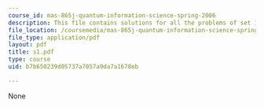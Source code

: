 ```yaml
---
course_id: mas-865j-quantum-information-science-spring-2006
description: This file contains solutions for all the problems of set 1.
file_location: /coursemedia/mas-865j-quantum-information-science-spring-2006/b7b650239d05737a7057a9da7a1678eb_s1.pdf
file_type: application/pdf
layout: pdf
title: s1.pdf
type: course
uid: b7b650239d05737a7057a9da7a1678eb

---
```

None
